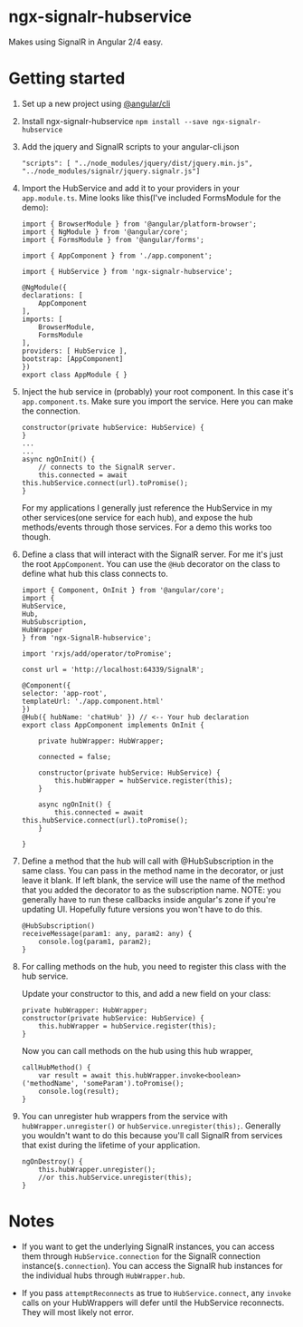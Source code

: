 # ngx-signalr-hubservice
Makes using SignalR in Angular 2/4 easy.

# Getting started

1. Set up a new project using [@angular/cli](https://cli.angular.io/)

1. Install ngx-signalr-hubservice
`npm install --save ngx-signalr-hubservice`

1. Add the jquery and SignalR scripts to your angular-cli.json
    ```
    "scripts": [ "../node_modules/jquery/dist/jquery.min.js", "../node_modules/signalr/jquery.signalr.js"]
    ```
1. Import the HubService and add it to your providers in your `app.module.ts`. Mine looks like this(I've included FormsModule for the demo):
    ```
    import { BrowserModule } from '@angular/platform-browser';
    import { NgModule } from '@angular/core';
    import { FormsModule } from '@angular/forms';

    import { AppComponent } from './app.component';

    import { HubService } from 'ngx-signalr-hubservice';

    @NgModule({
    declarations: [
        AppComponent
    ],
    imports: [
        BrowserModule,
        FormsModule
    ],
    providers: [ HubService ],
    bootstrap: [AppComponent]
    })
    export class AppModule { }
    ```
1. Inject the hub service in (probably) your root component. In this case it's `app.component.ts`. Make sure you import the service. Here you can make the connection.

    ```
    constructor(private hubService: HubService) {
    }
    ...
    ...
    async ngOnInit() {
        // connects to the SignalR server.
        this.connected = await this.hubService.connect(url).toPromise();
    }
    ```
   For my applications I generally just reference the HubService in my other services(one service for each hub), and expose the hub methods/events through those services. For a demo this works too though.

1. Define a class that will interact with the SignalR server. For me it's just the root `AppComponent`.
   You can use the `@Hub` decorator on the class to define what hub this class connects to.
    ```
    import { Component, OnInit } from '@angular/core';
    import { 
    HubService, 
    Hub, 
    HubSubscription, 
    HubWrapper 
    } from 'ngx-SignalR-hubservice';

    import 'rxjs/add/operator/toPromise';

    const url = 'http://localhost:64339/SignalR';

    @Component({
    selector: 'app-root',
    templateUrl: './app.component.html'
    })
    @Hub({ hubName: 'chatHub' }) // <-- Your hub declaration
    export class AppComponent implements OnInit {

        private hubWrapper: HubWrapper;

        connected = false;

        constructor(private hubService: HubService) {
            this.hubWrapper = hubService.register(this);
        }

        async ngOnInit() {
            this.connected = await this.hubService.connect(url).toPromise();
        }

    }
    ```
1. Define a method that the hub will call with @HubSubscription in the same class. You can pass in the method name in the decorator, or just leave it blank. If left blank, the service will use the name of the method that you added the decorator to as the subscription name. NOTE: you generally have to run these callbacks inside angular's zone if you're updating UI. Hopefully future versions you won't have to do this.
    ```
    @HubSubscription()
    receiveMessage(param1: any, param2: any) {
        console.log(param1, param2);
    }
    ```
1. For calling methods on the hub, you need to register this class with the hub service.

    Update your constructor to this, and add a new field on your class:
    ```
    private hubWrapper: HubWrapper;
    constructor(private hubService: HubService) {
        this.hubWrapper = hubService.register(this);
    }
    ```
   Now you can call methods on the hub using this hub wrapper,
    ```
    callHubMethod() {
        var result = await this.hubWrapper.invoke<boolean>('methodName', 'someParam').toPromise();
        console.log(result);
    }
    ```
1. You can unregister hub wrappers from the service with `hubWrapper.unregister()` or `hubService.unregister(this);`. Generally you wouldn't want to do this because you'll call SignalR from services that exist during the lifetime of your application.
    ```
    ngOnDestroy() {
        this.hubWrapper.unregister();
        //or this.hubService.unregister(this);
    }
    ```

# Notes

- If you want to get the underlying SignalR instances, you can access them through `HubService.connection` for the SignalR connection instance(`$.connection`). You can access the SignalR hub instances for the individual hubs through `HubWrapper.hub`.

- If you pass `attemptReconnects` as true to `HubService.connect`, any `invoke` calls on your HubWrappers will defer until the HubService reconnects. They will most likely not error.